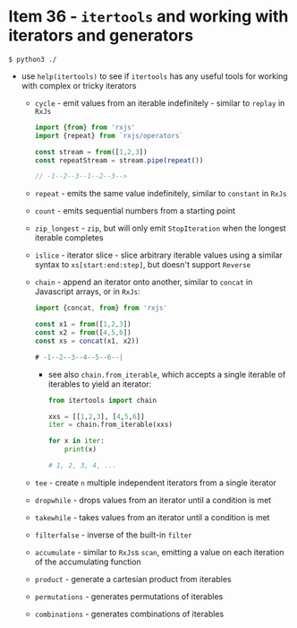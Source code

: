 # Item 36 - `itertools` and working with iterators and generators

```shell
$ python3 ./
```

- use `help(itertools)` to see if `itertools` has any useful tools for working
    with complex or tricky iterators
    - `cycle` - emit values from an iterable indefinitely - similar to `replay`
        in `RxJs`

        ```javascript
        import {from} from 'rxjs'
        import {repeat} from `rxjs/operators`

        const stream = from([1,2,3])
        const repeatStream = stream.pipe(repeat())

        // -1--2--3--1--2--3-->
        ```

    - `repeat` - emits the same value indefinitely, similar to `constant` in
        `RxJs`
    - `count` - emits sequential numbers from a starting point
    - `zip_longest` - `zip`, but will only emit `StopIteration` when the longest
        iterable completes
    - `islice` - iterator slice - slice arbitrary iterable values using a
        similar syntax to `xs[start:end:step]`, but doesn't support `Reverse`
    - `chain` - append an iterator onto another, similar to `concat` in
        Javascript arrays, or in `RxJs`:

        ```javascript
        import {concat, from} from 'rxjs'

        const x1 = from([1,2,3])
        const x2 = from([4,5,6])
        const xs = concat(x1, x2))

        # -1--2--3--4--5--6--|
        ```
        - see also `chain.from_iterable`, which accepts a single  iterable of
        iterables to yield an iterator:

            ```python
            from itertools import chain

            xxs = [[1,2,3], [4,5,6]]
            iter = chain.from_iterable(xxs)

            for x in iter:
                print(x)

            # 1, 2, 3, 4, ...
            ```
    - `tee` - create `n` multiple independent iterators from a single iterator
    - `dropwhile` - drops values from an iterator until a condition is met
    - `takewhile` - takes values from an iterator until a condition is met
    - `filterfalse` - inverse of the built-in `filter`
    - `accumulate` - similar to `RxJs`s `scan`, emitting a value on each
        iteration of the accumulating function
    - `product` - generate a cartesian product from iterables
    - `permutations` - generates permutations of iterables
    - `combinations` - generates combinations of iterables
